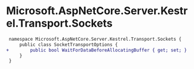 # Microsoft.AspNetCore.Server.Kestrel.Transport.Sockets

``` diff
 namespace Microsoft.AspNetCore.Server.Kestrel.Transport.Sockets {
     public class SocketTransportOptions {
+        public bool WaitForDataBeforeAllocatingBuffer { get; set; }
     }
 }
```


